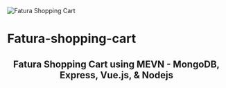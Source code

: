 ![Fatura Shopping Cart](https://user-images.githubusercontent.com/18647990/132025497-c63e8a57-1f6b-40cc-a3b7-3510b45b4e97.png)
# Fatura-shopping-cart
<h2 align="center">Fatura Shopping Cart using MEVN - MongoDB, Express, Vue.js, & Nodejs</h2>
